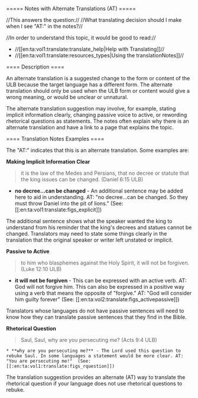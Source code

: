 ===== Notes with Alternate Translations (AT) =====

//This answers the question:// //What translating decision should I make when I see "AT:" in the notes?//

//In order to understand this topic, it would be good to read://
  * //[[en:ta:vol1:translate:translate_help|Help with Translating]]//
  * //[[en:ta:vol1:translate:resources_types|Using the translationNotes]]//

==== Description ====

An alternate translation is a suggested change to the form or content of the ULB because the target language has a different form. The alternate translation should only be used when the ULB form or content would give a wrong meaning, or would be unclear or unnatural. 

The alternate translation suggestion may involve, for example, stating implicit information clearly, changing passive voice to active, or rewording rhetorical questions as statements. 
The notes often explain why there is an alternate translation and have a link to a page that explains the topic. 

==== Translation Notes Examples ====

The "AT:" indicates that this is an alternate translation. Some examples are:

**Making Implicit Information Clear**

>  it is the law of the Medes and Persians, that no decree or statute that the king issues can be changed. (Daniel 6:15 ULB)

  * **no decree...can be changed** - An additional sentence may be added here to aid in understanding. AT: "no decree...can be changed. So they must throw Daniel into the pit of lions." (See: [[:en:ta:vol1:translate:figs_explicit]])

The additional sentence shows what the speaker wanted the king to understand from his reminder that the king's decrees and statues cannot be changed. Translators may need to state some things clearly in the translation that the original speaker or writer left unstated or implicit. 

**Passive to Active**

> to him who blasphemes against the Holy Spirit, it will not be forgiven. (Luke 12:10 ULB)

  * **it will not be forgiven** - This can be expressed with an active verb. AT: God will not forgive him. This can also be expressed in a positive way using a verb that means the opposite of "forgive." AT: "God will consider him guilty forever" (See: [[:en:ta:vol2:translate:figs_activepassive]])

Translators whose languages do not have passive sentences will need to know how they can translate passive sentences that they find in the Bible.

**Rhetorical Question**

> Saul, Saul, why are you persecuting me? (Acts 9:4 ULB)

    * **why are you persecuting me?** - The Lord used this question to rebuke Saul. In some languages a statement would be more clear. AT: "You are persecuting me!"  (See: [[:en:ta:vol1:translate:figs_rquestion]])

The translation suggestion provides an alternate (AT) way to translate the rhetorical question if your language does not use rhetorical questions to rebuke.




